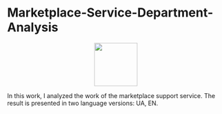 # Marketplace-Service-Department-Analysis

<div id="header" align="center">
  <img src="https://media.giphy.com/media/M9gbBd9nbDrOTu1Mqx/giphy.gif" width="100"/>
</div>

In this work, I analyzed the work of the marketplace support service. The result is presented in two language versions: UA, EN.
